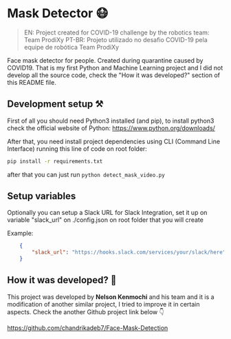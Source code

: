 # Mask Detector 😷
> EN: Project created for COVID-19 challenge by the robotics team: Team ProdiXy
> PT-BR: Projeto utilizado no desafio COVID-19 pela equipe de robótica Team ProdiXy

Face mask detector for people. Created during quarantine caused by COVID19. That is my first Python and Machine Learning project and I did not develop all the source code, check the "How it was developed?" section of this README file. 

## Development setup ⚒️

First of all you should need Python3 installed (and pip), to install python3 check the official website of Python: https://www.python.org/downloads/

After that, you need install project dependencies using CLI (Command Line Interface) running this line of code on root folder:

```sh
pip install -r requirements.txt
```

after that you can just run `python detect_mask_video.py`

## Setup variables

Optionally you can setup a Slack URL for Slack Integration, set it up on variable "slack_url" on ./config.json on root folder that you will create

Example:

```json
    {
        "slack_url": "https://hooks.slack.com/services/your/slack/here"
    }
```

## How it was developed? 🤖

This project was developed by **Nelson Kenmochi** and his team and it is a modification of another similar project, I tried to improve it in certain aspects. Check the another Github project link below 👇

https://github.com/chandrikadeb7/Face-Mask-Detection